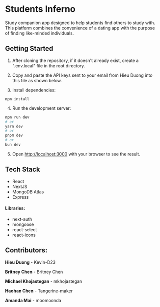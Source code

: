# Students Inferno

Study companion app designed to help students find others to study with. This platform combines the convenience of a dating app with the purpose of finding like-minded individuals.

## Getting Started

1. After cloning the repository, if it doesn't already exist, create a ".env.local" file in the root directory.

2. Copy and paste the API keys sent to your email from Hieu Duong into this file as shown below.

3. Install dependencies:
```
npm install 
```

4. Run the development server:

```bash
npm run dev
# or
yarn dev
# or
pnpm dev
# or
bun dev
```


5. Open [http://localhost:3000](http://localhost:3000) with your browser to see the result.

## Tech Stack

- React
- NextJS
- MongoDB Atlas
- Express

#### Libraries:

- next-auth
- mongoose
- react-select
- react-icons

## Contributors:

**Hieu Duong** - Kevin-D23

**Britney Chen** - Britney Chen

**Michael Khojastegan** - mkhojastegan

**Haohan Chen** - Tangerine-maker

**Amanda Mai** - moomoonda
